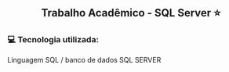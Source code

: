 <h2 align="center"> Trabalho Acadêmico - SQL Server ⭐</h2>

<h3>💻 Tecnologia utilizada:</h3>
Linguagem SQL / banco de dados SQL SERVER
